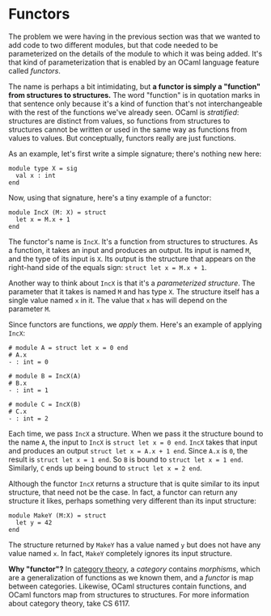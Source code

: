 # Functors

The problem we were having in the previous section was that we wanted
to add code to two different modules, but that code needed to
be parameterized on the details of the module to which it was being
added.  It's that kind of parameterization that is enabled by
an OCaml language feature called *functors*.

The name is perhaps a bit intimidating, but **a functor is simply a
"function" from structures to structures.**  The word "function" is in
quotation marks in that sentence only because it's a kind of function
that's not interchangeable with the rest of the functions we've already
seen.  OCaml is *stratified*:  structures are distinct from values, so
functions from structures to structures cannot be written or used in the
same way as functions from values to values. But conceptually, functors
really are just functions.

As an example, let's first write a simple signature; there's nothing new here:
```
module type X = sig
  val x : int
end
```

Now, using that signature, here's a tiny example of a functor:
```
module IncX (M: X) = struct
  let x = M.x + 1
end
```
The functor's name is `IncX`.  It's a function from structures to structures.
As a function, it takes an input and produces an output.  Its input
is named `M`, and the type of its input is `X`.  Its output
is the structure that appears on the right-hand side of the equals sign:
`struct let x = M.x + 1`.

Another way to think about `IncX` is that it's a *parameterized structure*.
The parameter that it takes is named `M` and has type `X`.  The structure itself
has a single value named `x` in it.  The value that `x` has will depend
on the parameter `M`.

Since functors are functions, we *apply* them.  Here's an example of applying
`IncX`:
```
# module A = struct let x = 0 end
# A.x
- : int = 0

# module B = IncX(A)
# B.x
- : int = 1

# module C = IncX(B)
# C.x
- : int = 2
```
Each time, we pass `IncX` a structure.  When we pass it the structure bound
to the name `A`, the input to `IncX` is `struct let x = 0 end`.  `IncX`
takes that input and produces an output `struct let x = A.x + 1 end`.
Since `A.x` is `0`, the result is `struct let x = 1 end`.  So `B`
is bound to `struct let x = 1 end`.  Similarly, `C` ends up being
bound to `struct let x = 2 end`.

Although the functor `IncX` returns a structure that is quite similar to
its input structure, that need not be the case.  In fact, a functor can
return any structure it likes, perhaps something very different than its
input structure:
```
module MakeY (M:X) = struct
  let y = 42
end
```
The structure returned by `MakeY` has a value named `y` but does not
have any value named `x`.  In fact, `MakeY` completely ignores its
input structure.

**Why "functor"?** In [category theory][intellectualterrorism], a *category*
contains *morphisms*, which are a generalization of functions as we
known them, and a *functor* is map between categories.  Likewise, OCaml
structures contain functions, and OCaml functors map from structures
to structures.  For more information about category theory,
take CS 6117.

[intellectualterrorism]: https://en.wikipedia.org/wiki/Category_theory
